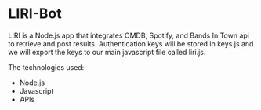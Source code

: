 # LIRI-Bot


LIRI is a Node.js app that integrates OMDB, Spotify, and Bands In Town api to retrieve and post results.
Authentication keys will be stored in keys.js and we will export the keys to our main javascript file called liri.js.

The technologies used:
* Node.js
* Javascript
* APIs

